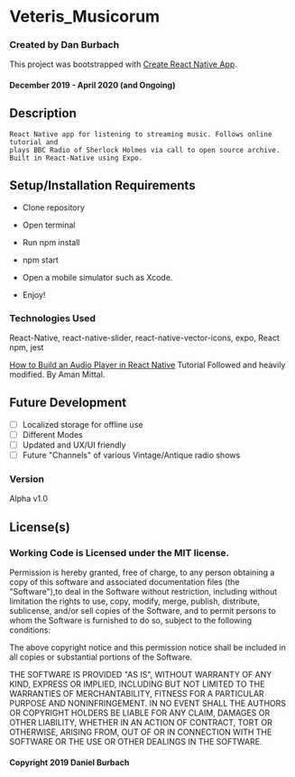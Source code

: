 # Veteris_Musicorum

### __Created by Dan Burbach__

This project was bootstrapped with [Create React Native App](https://github.com/expo/create-react-native-app).

#### __December 2019 - April 2020 (and Ongoing)__

## __Description__

```
React Native app for listening to streaming music. Follows online tutorial and 
plays BBC Radio of Sherlock Holmes via call to open source archive. Built in React-Native using Expo.
```

## __Setup/Installation Requirements__

  * Clone repository

  * Open terminal

  * Run npm install

  * npm start

  * Open a mobile simulator such as Xcode.

  * Enjoy!

### __Technologies Used__

  React-Native, react-native-slider, react-native-vector-icons, expo, React npm, jest

  [How to Build an Audio Player in React Native](https://blog.jscrambler.com/how-to-build-an-audio-player-in-react-native/)
  Tutorial Followed and heavily modified. By Aman Mittal.


## __Future Development__

  - [ ] Localized storage for offline use
  - [ ] Different Modes
  - [ ] Updated and UX/UI friendly
  - [ ] Future "Channels" of various Vintage/Antique radio shows
 
### __Version__

Alpha v1.0

## License(s)
### Working Code is Licensed under the MIT license.

Permission is hereby granted, free of charge, to any person obtaining a copy of this software and associated documentation files (the "Software"),to deal in the Software without restriction, including without limitation the rights to use, copy, modify, merge, publish, distribute, sublicense,
and/or sell copies of the Software, and to permit persons to whom the Software is furnished to do so, subject to the following conditions:

The above copyright notice and this permission notice shall be included in all copies or substantial portions of the Software.

THE SOFTWARE IS PROVIDED "AS IS", WITHOUT WARRANTY OF ANY KIND, EXPRESS OR IMPLIED, INCLUDING BUT NOT LIMITED TO THE WARRANTIES OF MERCHANTABILITY,
FITNESS FOR A PARTICULAR PURPOSE AND NONINFRINGEMENT. IN NO EVENT SHALL THE AUTHORS OR COPYRIGHT HOLDERS BE LIABLE FOR ANY CLAIM, DAMAGES OR OTHER LIABILITY,
WHETHER IN AN ACTION OF CONTRACT, TORT OR OTHERWISE, ARISING FROM, OUT OF OR IN CONNECTION WITH THE SOFTWARE OR THE USE OR OTHER DEALINGS IN THE SOFTWARE.

#### Copyright 2019 Daniel Burbach